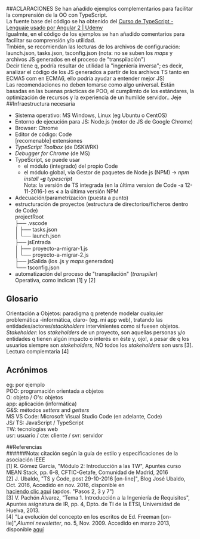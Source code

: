 ##ACLARACIONES
Se han añadido ejemplos complementarios para facilitar la comprensión de la OO con TypeScript.  
La fuente base del código se ha obtenido del [Curso de TypeScript - Lenguaje usado por Angular 2 | Udemy](https://www.udemy.com/curso-de-typescript-el-lenguaje-utilizado-por-angular-2/)  
Igualmte, en el código de los ejemplos se han añadido comentarios para facilitar su comprensión y/o utilidad.  
Tmbién, se recomiendan las lecturas de los archivos de configuración: launch.json, tasks.json, tsconfig.json (nota: no se suben los *maps* y archivos JS generados en el proceso de "transpilación")  
Decir tiene q, podría resultar de utilidad la "ingeniería inversa"; es decir, analizar el código de los JS generados a partir de los archivos TS tanto en ECMA5 com en ECMA6, ello podría ayudar a entender mejor JS)  
Las recomendaciones no deben tomarse como algo universal. Están basadas en las buenas prácticas de POO, el cumplimto de los estándares, la optimización de recursos y la experiencia de un humilde servidor.. Jeje
##Infraestructura necesaria  
- Sistema operativo: MS Windows, Linux (eg Ubuntu o CentOS)
- Entorno de ejecución para JS: Node.js (motor de JS de Google Chrome)
- Browser: Chrome
- Editor de código: Code  
  [recomenable] extensiones  
 - *TypeScript Toolbox* (de DSKWRK)  
 - *Debugger for Chrome* (de MS)  
- TypeScript, se puede usar  
  - el módulo (integrado) del propio Code  
  - el módulo global, vía Gestor de paquetes de Node.js (NPM) -> *npm install **-g** typescript*  
  Nota: la versión de TS integrada (en la última version de Code -a 12-11-2016-) es **<** a la última versión NPM  
- Adecuación/parametrización (puesta a punto)  
 - estructuración de proyectos (estructura de directorios/ficheros dentro de Code)  
   projectRoot  
   ├── .vscode  
   │      ├── tasks.json  
   │      └── launch.json  
   ├── jsEntrada  
   │      ├── proyecto-a-migrar-1.js  
   │      └── proyecto-a-migrar-2.js  
   ├── jsSalida (los .js y *maps* generados)  
   └── tsconfig.json  
 - automatización del proceso de "transpilación" (*transpiler*)  
Operativa, como indican [1] y [2]  


## Glosario  
Orientación a Objetos: paradigma q pretende modelar cualquier problemática -informática, claro- (eg. mi app web), tratando las entidades/actores/*stackholders* intervinientes como si fuesen objetos.  
*Stakeholder*: los *stakeholders* de un proyecto, son aquellas personas y/o entidades q tienen algún impacto o interés en éste y, ojo!, a pesar de q los usuarios siempre son *stakeholders*, NO todos los *stakeholders* son usrs [3]. Lectura complemtaria [4]  

## Acrónimos  
eg: por ejemplo  
POO: programación orientada a objetos  
O: objeto / O's: objetos  
app: aplicación (informática)  
G&S: métodos *setters* and *getters*  
MS VS Code: Microsoft Visual Studio Code (en adelante, Code)  
JS/ TS: JavaScript / TypeScript  
TW: tecnologías web  
usr: usuario / cte: cliente / svr: servidor  

##Referencias  
######Nota: citación según la guía de estilo y especificaciones de la asociación IEEE  
[1] R. Gómez García, "Módulo 2: Introducción a las TW", Apuntes curso MEAN Stack, pp. 6-8, CFTIC-Getafe, Comunidad de Madrid, 2016  
[2] J. Ubaldo, "TS y Code, post 29-10-2016 [on-line]", Blog José Ubaldo, Oct. 2016, Accedido en nov. 2016, disponible en  
[haciendo clic aquí](https://joseucarvajal.wordpress.com/tag/typescript/) (apdos. "Pasos 2, 3 y 7")  
[3] V. Pachón Álvarez, “Tema 1. Introducción a la Ingeniería de Requisitos", Apuntes asignatura de IR, pp. 4, Dpto. de TI de la ETSI, Universidad de Huelva, 2013.  
[4] "La evolución del concepto en los escritos de Ed. Freeman [on-lie]",*Alumni newsletter*, no. 5, Nov. 2009. Accedido en marzo 2013, disponible [aquí](http://www.iese.edu/es/files/La%20evaluaci%C3%B3n%20del%20concepto%20de%20stakeholders%20seg%C3%BAn%20Freeman_tcm5-39688.pdf)
 


